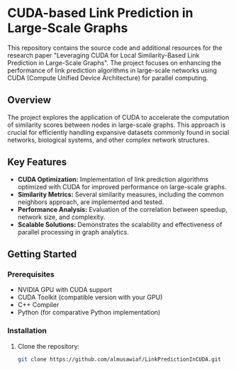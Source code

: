 # CUDA-based Link Prediction in Large-Scale Graphs

This repository contains the source code and additional resources for the research paper "Leveraging CUDA for Local Similarity-Based Link Prediction in Large-Scale Graphs". The project focuses on enhancing the performance of link prediction algorithms in large-scale networks using CUDA (Compute Unified Device Architecture) for parallel computing.

## Overview

The project explores the application of CUDA to accelerate the computation of similarity scores between nodes in large-scale graphs. This approach is crucial for efficiently handling expansive datasets commonly found in social networks, biological systems, and other complex network structures.

## Key Features

- **CUDA Optimization:** Implementation of link prediction algorithms optimized with CUDA for improved performance on large-scale graphs.
- **Similarity Metrics:** Several similarity measures, including the common neighbors approach, are implemented and tested.
- **Performance Analysis:** Evaluation of the correlation between speedup, network size, and complexity.
- **Scalable Solutions:** Demonstrates the scalability and effectiveness of parallel processing in graph analytics.

## Getting Started

### Prerequisites

- NVIDIA GPU with CUDA support
- CUDA Toolkit (compatible version with your GPU)
- C++ Compiler
- Python (for comparative Python implementation)

### Installation

1. Clone the repository:
   ```bash
   git clone https://github.com/almusawiaf/LinkPredictionInCUDA.git

